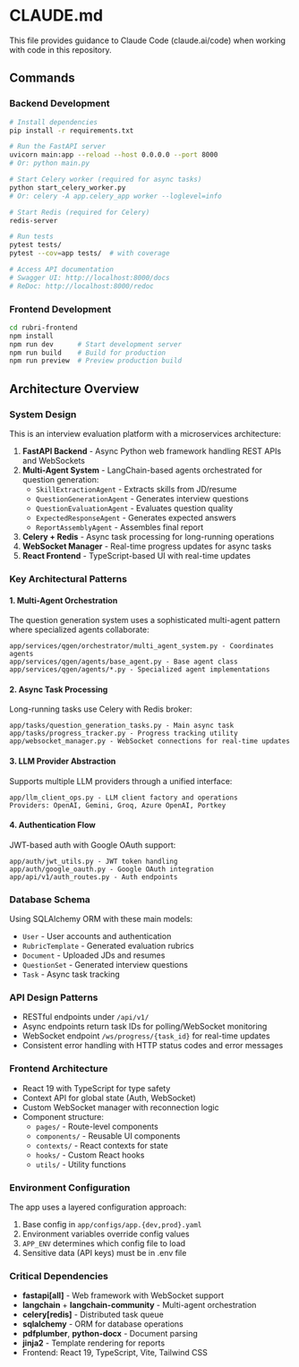 # CLAUDE.md

This file provides guidance to Claude Code (claude.ai/code) when working with code in this repository.

## Commands

### Backend Development
```bash
# Install dependencies
pip install -r requirements.txt

# Run the FastAPI server
uvicorn main:app --reload --host 0.0.0.0 --port 8000
# Or: python main.py

# Start Celery worker (required for async tasks)
python start_celery_worker.py
# Or: celery -A app.celery_app worker --loglevel=info

# Start Redis (required for Celery)
redis-server

# Run tests
pytest tests/
pytest --cov=app tests/  # with coverage

# Access API documentation
# Swagger UI: http://localhost:8000/docs
# ReDoc: http://localhost:8000/redoc
```

### Frontend Development
```bash
cd rubri-frontend
npm install
npm run dev      # Start development server
npm run build    # Build for production
npm run preview  # Preview production build
```

## Architecture Overview

### System Design
This is an interview evaluation platform with a microservices architecture:

1. **FastAPI Backend** - Async Python web framework handling REST APIs and WebSockets
2. **Multi-Agent System** - LangChain-based agents orchestrated for question generation:
   - `SkillExtractionAgent` - Extracts skills from JD/resume
   - `QuestionGenerationAgent` - Generates interview questions
   - `QuestionEvaluationAgent` - Evaluates question quality
   - `ExpectedResponseAgent` - Generates expected answers
   - `ReportAssemblyAgent` - Assembles final report
3. **Celery + Redis** - Async task processing for long-running operations
4. **WebSocket Manager** - Real-time progress updates for async tasks
5. **React Frontend** - TypeScript-based UI with real-time updates

### Key Architectural Patterns

#### 1. Multi-Agent Orchestration
The question generation system uses a sophisticated multi-agent pattern where specialized agents collaborate:
```
app/services/qgen/orchestrator/multi_agent_system.py - Coordinates agents
app/services/qgen/agents/base_agent.py - Base agent class
app/services/qgen/agents/*.py - Specialized agent implementations
```

#### 2. Async Task Processing
Long-running tasks use Celery with Redis broker:
```
app/tasks/question_generation_tasks.py - Main async task
app/tasks/progress_tracker.py - Progress tracking utility
app/websocket_manager.py - WebSocket connections for real-time updates
```

#### 3. LLM Provider Abstraction
Supports multiple LLM providers through a unified interface:
```
app/llm_client_ops.py - LLM client factory and operations
Providers: OpenAI, Gemini, Groq, Azure OpenAI, Portkey
```

#### 4. Authentication Flow
JWT-based auth with Google OAuth support:
```
app/auth/jwt_utils.py - JWT token handling
app/auth/google_oauth.py - Google OAuth integration
app/api/v1/auth_routes.py - Auth endpoints
```

### Database Schema
Using SQLAlchemy ORM with these main models:
- `User` - User accounts and authentication
- `RubricTemplate` - Generated evaluation rubrics
- `Document` - Uploaded JDs and resumes
- `QuestionSet` - Generated interview questions
- `Task` - Async task tracking

### API Design Patterns
- RESTful endpoints under `/api/v1/`
- Async endpoints return task IDs for polling/WebSocket monitoring
- WebSocket endpoint `/ws/progress/{task_id}` for real-time updates
- Consistent error handling with HTTP status codes and error messages

### Frontend Architecture
- React 19 with TypeScript for type safety
- Context API for global state (Auth, WebSocket)
- Custom WebSocket manager with reconnection logic
- Component structure:
  - `pages/` - Route-level components
  - `components/` - Reusable UI components
  - `contexts/` - React contexts for state
  - `hooks/` - Custom React hooks
  - `utils/` - Utility functions

### Environment Configuration
The app uses a layered configuration approach:
1. Base config in `app/configs/app.{dev,prod}.yaml`
2. Environment variables override config values
3. `APP_ENV` determines which config file to load
4. Sensitive data (API keys) must be in .env file

### Critical Dependencies
- **fastapi[all]** - Web framework with WebSocket support
- **langchain** + **langchain-community** - Multi-agent orchestration
- **celery[redis]** - Distributed task queue
- **sqlalchemy** - ORM for database operations
- **pdfplumber**, **python-docx** - Document parsing
- **jinja2** - Template rendering for reports
- Frontend: React 19, TypeScript, Vite, Tailwind CSS